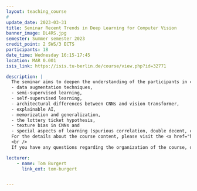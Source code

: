 ```yaml
---
layout: teaching_course
#
update_date: 2023-03-31
title: Seminar Recent Trends in Deep Learning for Computer Vision
banner_image: DL4RS.jpg
semester: Summer semester 2023
credit_point: 2 SWS/3 ECTS
participants: 18
date_time: Wednesday 16:15-17:45
location: MAR 0.001
isis_link: https://isis.tu-berlin.de/course/view.php?id=32771

description: |
  The seminar aims to deepen the understanding of the participants in current research problems at the intersection of deep learning and computer vision. This year’s topics include:
  - data augmentation techniques,
  - semi-supervised learning,
  - self-supervised learning,
  - architectural differences between CNNs and vision transformer,
  - explainable AI,
  - memorization and generalization,
  - the lottery ticket hypothesis,
  - texture bias in CNNs and
  - special aspects of learning (spurious correlation, double decent, curriculum learning).
  For the details about the course content, please visit the <a href="https://moseskonto.tu-berlin.de/moses/modultransfersystem/bolognamodule/beschreibung/anzeigen.html?number=41089&version=1&sprache=2" target="_blank">Moses</a> page. <br />
  <br />
  If you have any questions regarding the organization of the course, do not hesitate to contact us at: <a href="mailto:sekr@rsim.tu-berlin.de">sekr@rsim.tu-berlin.de</a>.

lecturer:
    - name: Tom Burgert
      link_ext: tom-burgert


---
```

